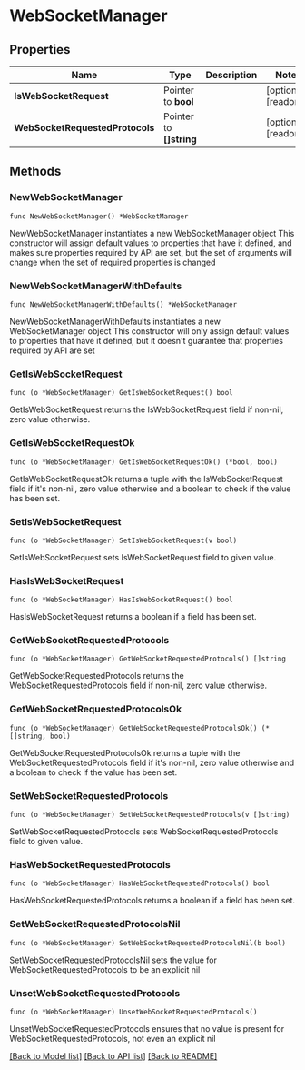 # WebSocketManager

## Properties

Name | Type | Description | Notes
------------ | ------------- | ------------- | -------------
**IsWebSocketRequest** | Pointer to **bool** |  | [optional] [readonly] 
**WebSocketRequestedProtocols** | Pointer to **[]string** |  | [optional] [readonly] 

## Methods

### NewWebSocketManager

`func NewWebSocketManager() *WebSocketManager`

NewWebSocketManager instantiates a new WebSocketManager object
This constructor will assign default values to properties that have it defined,
and makes sure properties required by API are set, but the set of arguments
will change when the set of required properties is changed

### NewWebSocketManagerWithDefaults

`func NewWebSocketManagerWithDefaults() *WebSocketManager`

NewWebSocketManagerWithDefaults instantiates a new WebSocketManager object
This constructor will only assign default values to properties that have it defined,
but it doesn't guarantee that properties required by API are set

### GetIsWebSocketRequest

`func (o *WebSocketManager) GetIsWebSocketRequest() bool`

GetIsWebSocketRequest returns the IsWebSocketRequest field if non-nil, zero value otherwise.

### GetIsWebSocketRequestOk

`func (o *WebSocketManager) GetIsWebSocketRequestOk() (*bool, bool)`

GetIsWebSocketRequestOk returns a tuple with the IsWebSocketRequest field if it's non-nil, zero value otherwise
and a boolean to check if the value has been set.

### SetIsWebSocketRequest

`func (o *WebSocketManager) SetIsWebSocketRequest(v bool)`

SetIsWebSocketRequest sets IsWebSocketRequest field to given value.

### HasIsWebSocketRequest

`func (o *WebSocketManager) HasIsWebSocketRequest() bool`

HasIsWebSocketRequest returns a boolean if a field has been set.

### GetWebSocketRequestedProtocols

`func (o *WebSocketManager) GetWebSocketRequestedProtocols() []string`

GetWebSocketRequestedProtocols returns the WebSocketRequestedProtocols field if non-nil, zero value otherwise.

### GetWebSocketRequestedProtocolsOk

`func (o *WebSocketManager) GetWebSocketRequestedProtocolsOk() (*[]string, bool)`

GetWebSocketRequestedProtocolsOk returns a tuple with the WebSocketRequestedProtocols field if it's non-nil, zero value otherwise
and a boolean to check if the value has been set.

### SetWebSocketRequestedProtocols

`func (o *WebSocketManager) SetWebSocketRequestedProtocols(v []string)`

SetWebSocketRequestedProtocols sets WebSocketRequestedProtocols field to given value.

### HasWebSocketRequestedProtocols

`func (o *WebSocketManager) HasWebSocketRequestedProtocols() bool`

HasWebSocketRequestedProtocols returns a boolean if a field has been set.

### SetWebSocketRequestedProtocolsNil

`func (o *WebSocketManager) SetWebSocketRequestedProtocolsNil(b bool)`

 SetWebSocketRequestedProtocolsNil sets the value for WebSocketRequestedProtocols to be an explicit nil

### UnsetWebSocketRequestedProtocols
`func (o *WebSocketManager) UnsetWebSocketRequestedProtocols()`

UnsetWebSocketRequestedProtocols ensures that no value is present for WebSocketRequestedProtocols, not even an explicit nil

[[Back to Model list]](../README.md#documentation-for-models) [[Back to API list]](../README.md#documentation-for-api-endpoints) [[Back to README]](../README.md)


